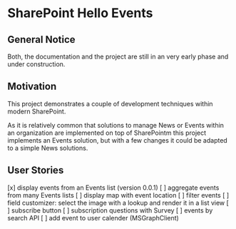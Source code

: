 ﻿# SharePoint Hello Events

## General Notice

Both, the documentation and the project are still in an very early phase and under construction.

## Motivation

This project demonstrates a couple of development techniques within modern SharePoint.

As it is relatively common that solutions to manage News or Events within an organization are implemented on top of SharePointm this project implements an Events solution, but with a few changes it could be adapted to a simple News solutions.

## User Stories

[x] display events from an Events list (version 0.0.1)
[ ] aggregate events from many Events lists
[ ] display map with event location
[ ] filter events
[ ] field customizer: select the image with a lookup and render it in a list view 
[ ] subscribe button
[ ] subscription questions with Survey
[ ] events by search API
[ ] add event to user calender (MSGraphClient)
